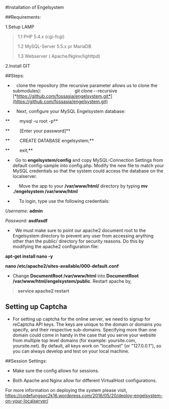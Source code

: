 #Installation of Engelsystem

##Requirements:

1.Setup LAMP

> 1.1 PHP 5.4.x (cgi-fcgi)
>
> 1.2 MySQL-Server 5.5.x pr MariaDB
>
> 1.3 Webserver ( Apache/Nginx/lighttpd)

2.Install GIT

##Steps:

*    clone the repository (the recursive parameter allows us to clone the submodules):                           git clone --recursive [*https://github.com/fossasia/engelsystem.git*](https://github.com/fossasia/engelsystem.git)

*    Next, configure your MySQL Engelsystem database:

**        mysql -u root -p**

**        \[Enter your password\]**

**        CREATE DATABASE engelsystem;**

**        exit;**

*   Go to **engelsystem/config** and copy MySQL-Connection Settings from default config-sample into config.php. Modify the new file to match your MySQL credentials so that the system could access the database on the localserver.

*      Move the app to your **/var/www/html/** directory by typing **mv ./engelsystem /var/www/html**

*      To login, type use the following credentials:

*Username:* **admin**

*Password:* **asdfasdf**

*   We must make sure to point our apache2 document root to the Engelsystem directory to prevent any user from accessing anything other than the public/ directory for security reasons. Do this by modifying the apache2 configuration file:

**apt-get install nano -y**

**nano /etc/apache2/sites-available/000-default.conf**

* Change **DocumentRoot /var/www/html** into **DocumentRoot /var/www/html/engelsystem/public**. Restart apache by,

> **service apache2 restart**

## Setting up Captcha
*  For setting up captcha for the online server, we need to signup for reCaptcha API keys. The keys are unique to the domain or domains you specify, and their respective sub-domains. Specifying more than one domain could come in handy in the case that you serve your website from multiple top level domains (for example: yoursite.com, yoursite.net).
By default, all keys work on "localhost" (or "127.0.0.1"), so you can always develop and test on your local machine.

##Session Settings:

-   Make sure the config allows for sessions.

-   Both Apache and Nginx allow for different VirtualHost configurations.

For more information on deploying the system please visit, https://codefungsoc2k16.wordpress.com/2016/05/20/deploy-engelsystem-on-your-localserver/
